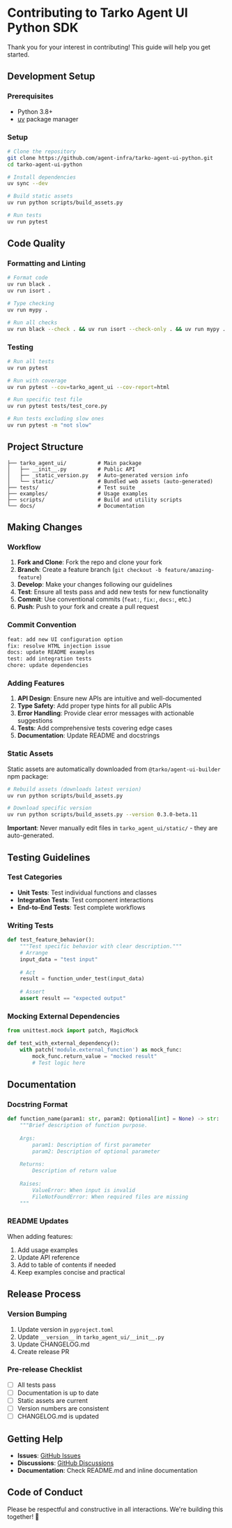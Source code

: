 # Contributing to Tarko Agent UI Python SDK

Thank you for your interest in contributing! This guide will help you get started.

## Development Setup

### Prerequisites

- Python 3.8+
- [uv](https://docs.astral.sh/uv/) package manager

### Setup

```bash
# Clone the repository
git clone https://github.com/agent-infra/tarko-agent-ui-python.git
cd tarko-agent-ui-python

# Install dependencies
uv sync --dev

# Build static assets
uv run python scripts/build_assets.py

# Run tests
uv run pytest
```

## Code Quality

### Formatting and Linting

```bash
# Format code
uv run black .
uv run isort .

# Type checking
uv run mypy .

# Run all checks
uv run black --check . && uv run isort --check-only . && uv run mypy .
```

### Testing

```bash
# Run all tests
uv run pytest

# Run with coverage
uv run pytest --cov=tarko_agent_ui --cov-report=html

# Run specific test file
uv run pytest tests/test_core.py

# Run tests excluding slow ones
uv run pytest -m "not slow"
```

## Project Structure

```
├── tarko_agent_ui/          # Main package
│   ├── __init__.py          # Public API
│   ├── _static_version.py   # Auto-generated version info
│   └── static/              # Bundled web assets (auto-generated)
├── tests/                   # Test suite
├── examples/                # Usage examples
├── scripts/                 # Build and utility scripts
└── docs/                    # Documentation
```

## Making Changes

### Workflow

1. **Fork and Clone**: Fork the repo and clone your fork
2. **Branch**: Create a feature branch (`git checkout -b feature/amazing-feature`)
3. **Develop**: Make your changes following our guidelines
4. **Test**: Ensure all tests pass and add new tests for new functionality
5. **Commit**: Use conventional commits (`feat:`, `fix:`, `docs:`, etc.)
6. **Push**: Push to your fork and create a pull request

### Commit Convention

```bash
feat: add new UI configuration option
fix: resolve HTML injection issue
docs: update README examples
test: add integration tests
chore: update dependencies
```

### Adding Features

1. **API Design**: Ensure new APIs are intuitive and well-documented
2. **Type Safety**: Add proper type hints for all public APIs
3. **Error Handling**: Provide clear error messages with actionable suggestions
4. **Tests**: Add comprehensive tests covering edge cases
5. **Documentation**: Update README and docstrings

### Static Assets

Static assets are automatically downloaded from `@tarko/agent-ui-builder` npm package:

```bash
# Rebuild assets (downloads latest version)
uv run python scripts/build_assets.py

# Download specific version
uv run python scripts/build_assets.py --version 0.3.0-beta.11
```

**Important**: Never manually edit files in `tarko_agent_ui/static/` - they are auto-generated.

## Testing Guidelines

### Test Categories

- **Unit Tests**: Test individual functions and classes
- **Integration Tests**: Test component interactions
- **End-to-End Tests**: Test complete workflows

### Writing Tests

```python
def test_feature_behavior():
    """Test specific behavior with clear description."""
    # Arrange
    input_data = "test input"
    
    # Act
    result = function_under_test(input_data)
    
    # Assert
    assert result == "expected output"
```

### Mocking External Dependencies

```python
from unittest.mock import patch, MagicMock

def test_with_external_dependency():
    with patch('module.external_function') as mock_func:
        mock_func.return_value = "mocked result"
        # Test logic here
```

## Documentation

### Docstring Format

```python
def function_name(param1: str, param2: Optional[int] = None) -> str:
    """Brief description of function purpose.
    
    Args:
        param1: Description of first parameter
        param2: Description of optional parameter
        
    Returns:
        Description of return value
        
    Raises:
        ValueError: When input is invalid
        FileNotFoundError: When required files are missing
    """
```

### README Updates

When adding features:

1. Add usage examples
2. Update API reference
3. Add to table of contents if needed
4. Keep examples concise and practical

## Release Process

### Version Bumping

1. Update version in `pyproject.toml`
2. Update `__version__` in `tarko_agent_ui/__init__.py`
3. Update CHANGELOG.md
4. Create release PR

### Pre-release Checklist

- [ ] All tests pass
- [ ] Documentation is up to date
- [ ] Static assets are current
- [ ] Version numbers are consistent
- [ ] CHANGELOG.md is updated

## Getting Help

- **Issues**: [GitHub Issues](https://github.com/agent-infra/tarko-agent-ui-python/issues)
- **Discussions**: [GitHub Discussions](https://github.com/agent-infra/tarko-agent-ui-python/discussions)
- **Documentation**: Check README.md and inline documentation

## Code of Conduct

Please be respectful and constructive in all interactions. We're building this together! 🚀
